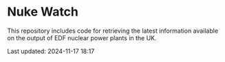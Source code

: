 # Nuke Watch

This repository includes code for retrieving the latest information available on the output of EDF nuclear power plants in the UK.

Last updated: 2024-11-17 18:17